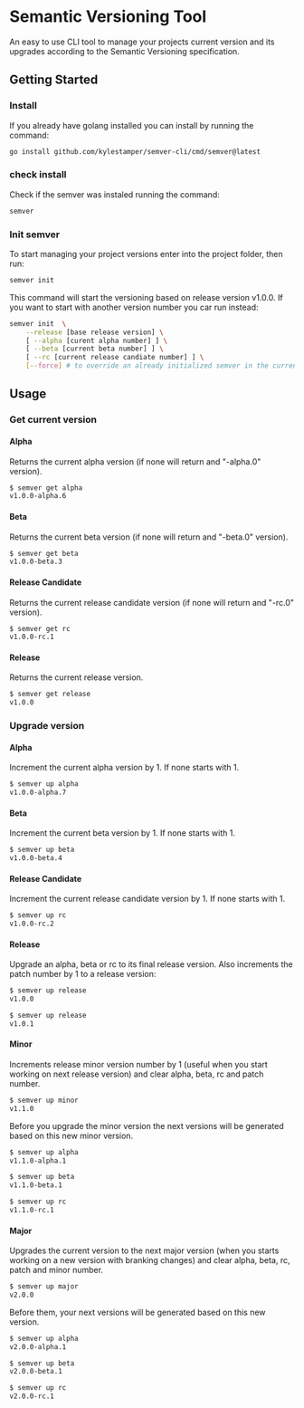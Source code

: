 # Semantic Versioning Tool

An easy to use CLI tool to manage your projects current version and its upgrades according to the Semantic Versioning
specification.

## Getting Started

### Install

If you already have golang installed you can install by running the command:

```sh
go install github.com/kylestamper/semver-cli/cmd/semver@latest
```

### check install

Check if the semver was instaled running the command:

```sh
semver 
```

### Init semver

To start managing your project versions enter into the project folder, then run:

```sh
semver init
```

This command will start the versioning based on release version v1.0.0. If you want to start with another version number
you car run instead:

```sh
semver init  \
    --release [base release version] \
    [ --alpha [curent alpha number] ] \
    [ --beta [current beta number] ] \
    [ --rc [current release candiate number] ] \
    [--force] # to override an already initialized semver in the current directory.
```

## Usage

### Get current version

#### Alpha

Returns the current alpha version (if none will return and "-alpha.0" version).

```sh
$ semver get alpha
v1.0.0-alpha.6
```

#### Beta

Returns the current beta version (if none will return and "-beta.0" version).

```sh
$ semver get beta
v1.0.0-beta.3
```

#### Release Candidate

Returns the current release candidate version (if none will return and "-rc.0" version).

```sh
$ semver get rc
v1.0.0-rc.1
```

#### Release

Returns the current release version.

```sh
$ semver get release
v1.0.0
```

### Upgrade version

#### Alpha

Increment the current alpha version by 1. If none starts with 1.

```sh
$ semver up alpha
v1.0.0-alpha.7
```

#### Beta

Increment the current beta version by 1. If none starts with 1.

```sh
$ semver up beta
v1.0.0-beta.4
```

#### Release Candidate

Increment the current release candidate version by 1. If none starts with 1.

```sh
$ semver up rc
v1.0.0-rc.2
```

#### Release

Upgrade an alpha, beta or rc to its final release version. Also increments the patch number by 1 to a release version:

```sh
$ semver up release
v1.0.0

$ semver up release
v1.0.1
```

#### Minor

Increments release minor version number by 1 (useful when you start working on next release version) and clear alpha,
beta, rc and patch number.

```sh
$ semver up minor
v1.1.0
```

Before you upgrade the minor version the next versions will be generated based on this new minor version.

```sh
$ semver up alpha
v1.1.0-alpha.1

$ semver up beta
v1.1.0-beta.1

$ semver up rc
v1.1.0-rc.1
```

#### Major

Upgrades the current version to the next major version (when you starts working on a new version with branking changes)
and clear alpha, beta, rc, patch and minor number.

```sh
$ semver up major
v2.0.0
```

Before them, your next versions will be generated based on this new version.

```sh
$ semver up alpha
v2.0.0-alpha.1

$ semver up beta
v2.0.0-beta.1

$ semver up rc
v2.0.0-rc.1
```
